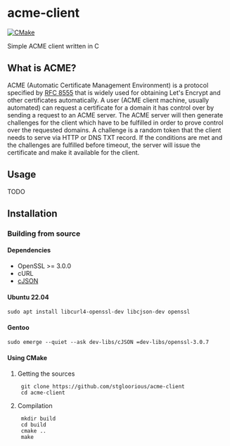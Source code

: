 # acme-client
[![CMake](https://github.com/stgloorious/acme-client/actions/workflows/cmake.yml/badge.svg?branch=master)](https://github.com/stgloorious/acme-client/actions/workflows/cmake.yml)

Simple ACME client written in C

## What is ACME?
ACME (Automatic Certificate Management Environment) is a protocol specified by [RFC 8555](https://www.rfc-editor.org/rfc/rfc8555) that is widely used for obtaining Let's Encrypt and other certificates automatically. A user (ACME client machine, usually automated) can request a certificate for a domain it has control over by sending a request to an ACME server. The ACME server will then generate challenges for the client which have to be fulfilled in order to prove control over the requested domains. A challenge is a random token that the client needs to serve via HTTP or DNS TXT record. If the conditions are met and the challenges are fulfilled before timeout, the server will issue the certificate and make it available for the client.

## Usage 
TODO

## Installation
### Building from source
#### Dependencies
- OpenSSL >= 3.0.0
- cURL
- [cJSON](https://github.com/DaveGamble/cJSON)

#### Ubuntu 22.04
    sudo apt install libcurl4-openssl-dev libcjson-dev openssl
#### Gentoo
    sudo emerge --quiet --ask dev-libs/cJSON =dev-libs/openssl-3.0.7
        
#### Using CMake
1. Getting the sources

        git clone https://github.com/stgloorious/acme-client
        cd acme-client
    
2. Compilation

        mkdir build
        cd build
        cmake ..
        make
